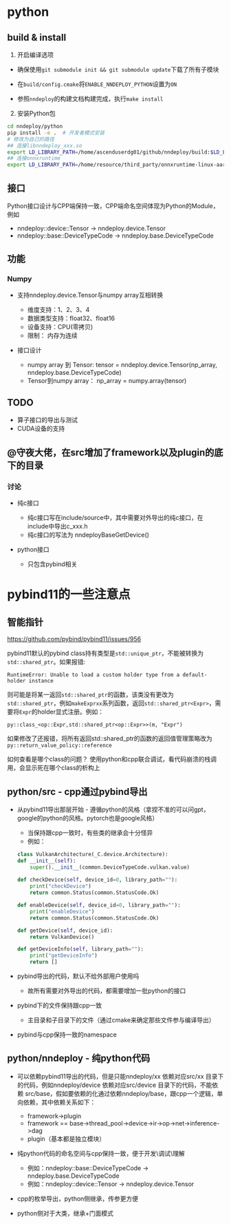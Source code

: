 # python

## build & install

1. 开启编译选项

+ 确保使用`git submodule init && git submodule update`下载了所有子模块

+ 在`build/config.cmake`将`ENABLE_NNDEPLOY_PYTHON`设置为`ON`

+ 参照`nndeploy`的构建文档构建完成，执行`make install`

2. 安装Python包

```bash
cd nndeploy/python
pip install -e .  # 开发者模式安装
# 修改为自己的路径
## 连接libnndeploy_xxx.so
export LD_LIBRARY_PATH=/home/ascenduserdg01/github/nndeploy/build:$LD_LIBRARY_PATH
## 连接onnxruntime
export LD_LIBRARY_PATH=/home/resource/third_party/onnxruntime-linux-aarch64-1.20.1/lib:$LD_LIBRARY_PATH
```

## 接口

Python接口设计与CPP端保持一致，CPP端命名空间体现为Python的Module，例如
+ nndeploy::device::Tensor -> nndeploy.device.Tensor
+ nndeploy::base::DeviceTypeCode  -> nndeploy.base.DeviceTypeCode  

## 功能

### Numpy

+ 支持nndeploy.device.Tensor与numpy array互相转换
    + 维度支持：1、2、3、4
    + 数据类型支持：float32、float16
    + 设备支持：CPU(零拷贝)
    + 限制： 内存为连续

+ 接口设计
    + numpy array 到 Tensor: tensor = nndeploy.device.Tensor(np\_array, nndeploy.base.DeviceTypeCode)
    + Tensor到numpy array： np\_array = numpy.array(tensor)


## TODO

+ 算子接口的导出与测试
+ CUDA设备的支持

## @守夜大佬，在src增加了framework以及plugin的底下的目录

### 讨论
+ 纯c接口
    + 纯c接口写在include/source中，其中需要对外导出的纯c接口，在include中导出c_xxx.h
    + 纯c接口的写法为 nndeployBaseGetDevice()

+ python接口
    + 只包含pybind相关


# pybind11的一些注意点

## 智能指针


https://github.com/pybind/pybind11/issues/956

pybind11默认的pybind class持有类型是`std::unique_ptr`，不能被转换为`std::shared_ptr`。如果报错:

```
RuntimeError: Unable to load a custom holder type from a default-holder instance
```

则可能是将某一返回`std::shared_ptr`的函数，该类没有更改为`std::shared_ptr`，例如`makeExprxx`系列函数，返回`std::shared_ptr<Expr>`，需要将`Expr`的holder显式注册。例如：

```
py::class_<op::Expr,std::shared_ptr<op::Expr>>(m, "Expr")
```

如果修改了还报错，将所有返回std::shared_ptr的函数的返回值管理策略改为` py::return_value_policy::reference`

如何查看是哪个class的问题？
使用python和cpp联合调试，看代码崩溃的栈调用，会显示死在哪个class的析构上

## python/src - cpp通过pybind导出

- 从pybind11导出那层开始 - 遵循python的风格（拿捏不准的可以问gpt，google的python的风格。pytorch也是google风格）
    - 当保持跟cpp一致时，有些类的继承会十分怪异 
    - 例如：
    ```python
    class VulkanArchitecture(_C.device.Architecture):
    def __init__(self):
        super().__init__(common.DeviceTypeCode.vulkan.value)        
        
    def checkDevice(self, device_id=0, library_path=""):
        print("checkDevice")
        return common.Status(common.StatusCode.Ok)

    def enableDevice(self, device_id=0, library_path=""):
        print("enableDevice")
        return common.Status(common.StatusCode.Ok)
    
    def getDevice(self, device_id):
        return VulkanDevice()
    
    def getDeviceInfo(self, library_path=""):
        print("getDeviceInfo")
        return []
    ```

- pybind导出的代码，默认不给外部用户使用吗
    - 故所有需要对外导出的代码，都需要增加一批python的接口

- pybind下的文件保持跟cpp一致
    - 主目录和子目录下的文件（通过cmake来确定那些文件参与编译导出）

- pybind与cpp保持一致的namespace

## python/nndeploy - 纯python代码

- 可以依赖pybind11导出的代码，但是只能nndeploy/xx 依赖对应src/xx 目录下的代码，例如nndeploy/device 依赖对应src/device 目录下的代码，不能依赖 src/base，假如要依赖的化通过依赖nndeploy/base，跟cpp一个逻辑，单向依赖，其中依赖关系如下：
    - framework->plugin
    - framework == base->thread_pool->device->ir->op->net->inference->dag
    - plugin（基本都是独立模块）

- 纯python代码的命名空间与cpp保持一致，便于开发\调试\理解
    - 例如：nndeploy::base::DeviceTypeCode  -> nndeploy.base.DeviceTypeCode
    - 例如：nndeploy::device::Tensor  -> nndeploy.device.Tensor

- cpp的枚举导出，python侧继承，传参更方便

- python侧对于大类，继承+门面模式
